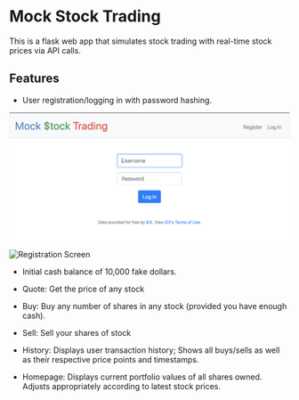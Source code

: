 # Mock Stock Trading

This is a flask web app that simulates stock trading with real-time stock prices via API calls.

## Features

* User registration/logging in with password hashing.

![Login Screen](/images/1_login_and_reg_A.png)

![Registration Screen](/images/1_login_and_reg_B.png)

* Initial cash balance of 10,000 fake dollars.

* Quote: Get the price of any stock

* Buy: Buy any number of shares in any stock (provided you have enough cash).

* Sell: Sell your shares of stock

* History: Displays user transaction history; Shows all buys/sells as well as their respective price points and timestamps.

* Homepage: Displays current portfolio values of all shares owned. Adjusts appropriately according to latest stock prices.
